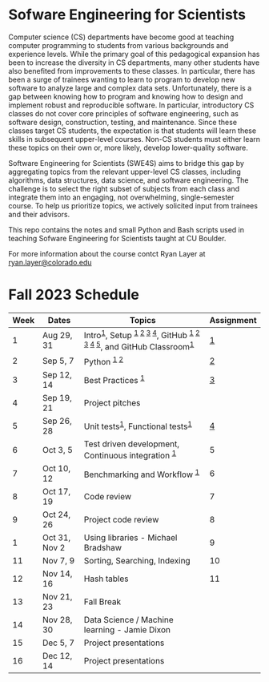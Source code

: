 # Sofware Engineering for Scientists
Computer science (CS) departments have become good at teaching computer programming to students from various backgrounds and experience levels. While the primary goal of this pedagogical expansion has been to increase the diversity in CS departments, many other students have also benefited from improvements to these classes. In particular, there has been a surge of trainees wanting to learn to program to develop new software to analyze large and complex data sets. Unfortunately, there is a gap between knowing how to program and knowing how to design and implement robust and reproducible software. In particular, introductory CS classes do not cover core principles of software engineering, such as software design, construction, testing, and maintenance. Since these classes target CS students, the expectation is that students will learn these skills in subsequent upper-level courses. Non-CS students must either learn these topics on their own or, more likely, develop lower-quality software.

Software Engineering for Scientists (SWE4S) aims to bridge this gap by aggregating topics from the relevant upper-level CS classes, including algorithms, data structures, data science, and software engineering. The challenge is to select the right subset of subjects from each class and integrate them into an engaging, not overwhelming, single-semester course. To help us prioritize topics, we actively solicited input from trainees and their advisors.

This repo contains the notes and small Python and Bash scripts used in teaching Sofware Engineering for Scientists taught at CU Boulder.

For more information about the course contct Ryan Layer at ryan.layer@colorado.edu

# Fall 2023 Schedule
| Week | Dates | Topics | Assignment |
|------|-------|--------|------------|
| 1	| Aug 29, 31	| Intro<sup>[1](https://github.com/swe4s/lectures/blob/master/doc/Welcome%20to%20SWE4S.pdf)</sup>, Setup <sup>[1](https://github.com/swe4s/lectures/blob/master/doc/Command%20Line.pdf) [2](https://github.com/swe4s/lectures/blob/master/doc/Shell%20Scripts.pdf) [3](https://github.com/swe4s/lectures/blob/master/doc/Development%20Environment.pdf) [4](https://github.com/swe4s/lectures/blob/master/doc/Conda.pdf)</sup>, GitHub <sup>[1](https://github.com/swe4s/lectures/blob/master/doc/Git%20Workflow.pdf) [2](https://github.com/swe4s/lectures/blob/master/doc/Branching.pdf) [3](https://github.com/swe4s/lectures/blob/master/doc/Pull%20Request.pdf) [4](https://github.com/swe4s/lectures/blob/master/doc/Version%20Control%2C%20Git%2C%20and%20GitHub.pdf) [5](https://github.com/swe4s/lectures/blob/master/doc/Using%20SSH%20Keys%20with%20GitHub.pdf)</sup>, and GitHub Classroom<sup>[1](https://github.com/swe4s/lectures/blob/master/doc/GitHub%20Classroom.pdf)</sup>| [1](https://github.com/swe4s/lectures/blob/master/assignments/Assignment%201_%20GitHub%20Classroom.pdf) |
| 2	| Sep 5, 7	| Python <sup>[1](https://github.com/swe4s/lectures/tree/master/src/python_refresher) [2](https://github.com/swe4s/lectures/blob/master/doc/Python%20Refresher.pdf)</sup> | [2](https://github.com/swe4s/lectures/blob/master/assignments/Assignment%202_%20Python%20Refresher.pdf) |
| 3	| Sep 12, 14	| Best Practices <sup>[1](https://github.com/swe4s/lectures/blob/master/doc/Best%20Practices.pdf)</sup> | [3](https://github.com/swe4s/lectures/blob/master/assignments/Assignment%203_%20Best%20Practices.pdf) |
| 4	| Sep 19, 21	| Project pitches | |
| 5	| Sep 26, 28	| Unit tests<sup>[1](https://github.com/swe4s/lectures/blob/master/doc/Unit%20Testing.pdf)</sup>, Functional tests<sup>[1](https://github.com/swe4s/lectures/blob/master/doc/Functional%20Testing.pdf)</sup>| [4](https://github.com/swe4s/lectures/blob/master/assignments/Assignment%204_%20Testing.pdf)	|
| 6	| Oct 3, 5	| Test driven development, Continuous integration <sup>[1](https://github.com/swe4s/lectures/blob/master/doc/Continuous%20Integration%20with%20GitHub%20Actions.pdf)</sup> | 5 |
| 7	| Oct 10, 12	| Benchmarking and Workflow <sup>[1](https://github.com/swe4s/lectures/blob/master/doc/Piplines%20and%20workflows.pdf)</sup> | 6 |
| 8	| Oct 17, 19	| Code review | 7 |
| 9	| Oct 24, 26	| Project code review | 8 |
| 1	| Oct 31, Nov 2	| Using libraries - Michael Bradshaw | 9 |
| 11	| Nov 7, 9	| Sorting, Searching, Indexing | 10 |
| 12	| Nov 14, 16	| Hash tables | 11 |
| 13	| Nov 21, 23	| Fall Break | |			
| 14	| Nov 28, 30	| Data Science / Machine learning - Jamie Dixon | |
| 15	| Dec 5, 7	| Project presentations | |
| 16	| Dec 12, 14	| Project presentations | |
